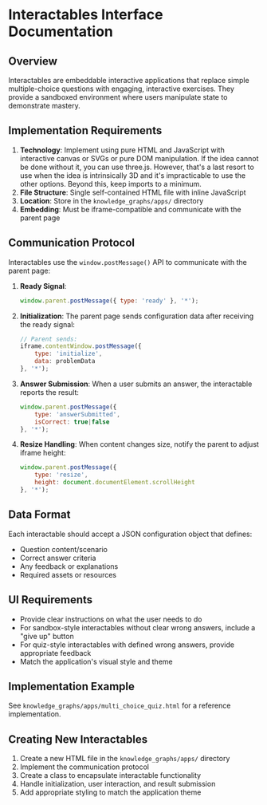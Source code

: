 # Interactables Interface Documentation

## Overview
Interactables are embeddable interactive applications that replace simple multiple-choice questions with engaging, interactive exercises. They provide a sandboxed environment where users manipulate state to demonstrate mastery.

## Implementation Requirements
1. **Technology**: Implement using pure HTML and JavaScript with interactive canvas or SVGs or pure DOM manipulation. If the idea cannot be done without it, you can use three.js. However, that's a last resort to use when the idea is intrinsically 3D and it's impracticable to use the other options. Beyond this, keep imports to a minimum.
2. **File Structure**: Single self-contained HTML file with inline JavaScript
3. **Location**: Store in the `knowledge_graphs/apps/` directory
4. **Embedding**: Must be iframe-compatible and communicate with the parent page

## Communication Protocol
Interactables use the `window.postMessage()` API to communicate with the parent page:

1. **Ready Signal**:
   ```javascript
   window.parent.postMessage({ type: 'ready' }, '*');
   ```

2. **Initialization**:
   The parent page sends configuration data after receiving the ready signal:
   ```javascript
   // Parent sends:
   iframe.contentWindow.postMessage({
       type: 'initialize',
       data: problemData
   }, '*');
   ```

3. **Answer Submission**:
   When a user submits an answer, the interactable reports the result:
   ```javascript
   window.parent.postMessage({
       type: 'answerSubmitted',
       isCorrect: true|false
   }, '*');
   ```

4. **Resize Handling**:
   When content changes size, notify the parent to adjust iframe height:
   ```javascript
   window.parent.postMessage({
       type: 'resize',
       height: document.documentElement.scrollHeight
   }, '*');
   ```

## Data Format
Each interactable should accept a JSON configuration object that defines:
- Question content/scenario
- Correct answer criteria
- Any feedback or explanations
- Required assets or resources

## UI Requirements
- Provide clear instructions on what the user needs to do
- For sandbox-style interactables without clear wrong answers, include a "give up" button
- For quiz-style interactables with defined wrong answers, provide appropriate feedback
- Match the application's visual style and theme

## Implementation Example
See `knowledge_graphs/apps/multi_choice_quiz.html` for a reference implementation.

## Creating New Interactables
1. Create a new HTML file in the `knowledge_graphs/apps/` directory
2. Implement the communication protocol
3. Create a class to encapsulate interactable functionality
4. Handle initialization, user interaction, and result submission
5. Add appropriate styling to match the application theme
